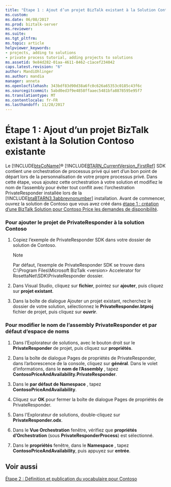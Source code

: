 ```yaml
---
title: "Étape 1 : Ajout d’un projet BizTalk existant à la Solution Contoso existante | Documents Microsoft"
ms.custom: 
ms.date: 06/08/2017
ms.prod: biztalk-server
ms.reviewer: 
ms.suite: 
ms.tgt_pltfrm: 
ms.topic: article
helpviewer_keywords:
- projects, adding to solutions
- private process tutorial, adding projects to solutions
ms.assetid: 9e84d282-01aa-4611-8462-c1acef234042
caps.latest.revision: "6"
author: MandiOhlinger
ms.author: mandia
manager: anneta
ms.openlocfilehash: 343bdf83d90d38a6fc0c626a65353c0185c43f6c
ms.sourcegitcommit: 5abd0ed3f9e4858ffaaec5481bfa8878595e95f7
ms.translationtype: MT
ms.contentlocale: fr-FR
ms.lasthandoff: 11/28/2017
---
```

# <a name="step-1-adding-an-existing-biztalk-project-to-the-existing-contoso-solution"></a>Étape 1 : Ajout d’un projet BizTalk existant à la Solution Contoso existante
Le [!INCLUDE[btsCoName](../../includes/btsconame-md.md)]® [!INCLUDE[BTARN_CurrentVersion_FirstRef](../../includes/btarn-currentversion-firstref-md.md)] SDK contient une orchestration de processus privé qui sert d’un bon point de départ lors de la personnalisation de votre propre processus privé. Dans cette étape, vous ajoutez cette orchestration à votre solution et modifiez le nom de l’assembly pour éviter tout conflit avec l’orchestration PrivateResponder installée lors de la [!INCLUDE[btaBTARN3.3abbrevnonumber](../../includes/btabtarn3-3abbrevnonumber-md.md)] installation. Avant de commencer, ouvrez la solution de Contoso que vous avez créé dans [étape 1 : création d’une BizTalk Solution pour Contoso Price les demandes de disponibilité](../../adapters-and-accelerators/accelerator-rosettanet/step-1-create-new-biztalk-solution-for-contoso-price-and-availability-request.md).  
  
### <a name="to-add-the-privateresponder-project-to-the-contoso-solution"></a>Pour ajouter le projet de PrivateResponder à la solution Contoso  
  
1.  Copiez l’exemple de PrivateResponder SDK dans votre dossier de solution de Contoso.  
  
    > [!NOTE]
    >  Par défaut, l’exemple de PrivateResponder SDK se trouve dans C:\Program Files\Microsoft BizTalk \<version\> Accelerator for RosettaNet\SDK\PrivateResponder dossier.  
  
2.  Dans Visual Studio, cliquez sur **fichier**, pointez sur **ajouter**, puis cliquez sur **projet existant**.  
  
3.  Dans la boîte de dialogue Ajouter un projet existant, recherchez le dossier de votre solution, sélectionnez le **PrivateResponder.btproj** fichier de projet, puis cliquez sur **ouvrir**.  
  
### <a name="to-change-the-privateresponder-assembly-name-and-default-namespace"></a>Pour modifier le nom de l’assembly PrivateResponder et par défaut d’espace de noms  
  
1.  Dans l’Explorateur de solutions, avec le bouton droit sur le **PrivateResponder** de projet, puis cliquez sur **propriétés**.  
  
2.  Dans la boîte de dialogue Pages de propriétés de PrivateResponder, dans l’arborescence de la console, cliquez sur **général**. Dans le volet d’informations, dans le **nom de l’Assembly** , tapez **ContosoPriceAndAvailability.PrivateResponder**.  
  
3.  Dans le **par défaut de Namespace** , tapez **ContosoPriceAndAvailability**.  
  
4.  Cliquez sur **OK** pour fermer la boîte de dialogue Pages de propriétés de PrivateResponder.  
  
5.  Dans l'Explorateur de solutions, double-cliquez sur **PrivateResponder.odx**.  
  
6.  Dans le **Vue Orchestration** fenêtre, vérifiez que **propriétés d’Orchestration** (sous **PrivateResponderProcess**) est sélectionné.  
  
7.  Dans le **propriétés** fenêtre, dans le **Namespace** , tapez **ContosoPriceAndAvailability**, puis appuyez sur **entrée**.  
  
## <a name="see-also"></a>Voir aussi  
 [Étape 2 : Définition et publication du vocabulaire pour Contoso](../../adapters-and-accelerators/accelerator-rosettanet/step-2-defining-and-publishing-the-vocabulary-for-contoso.md)